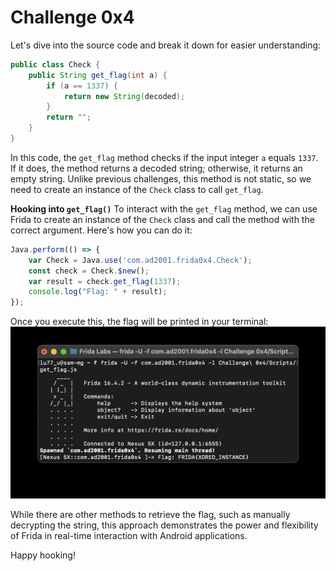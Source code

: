 # Challenge 0x4

Let's dive into the source code and break it down for easier understanding:
```java
public class Check {
    public String get_flag(int a) {
        if (a == 1337) {
            return new String(decoded);
        }
        return "";
    }
}
```
In this code, the `get_flag` method checks if the input integer `a` equals `1337`. If it does, the method returns a decoded string; otherwise, it returns an empty string. Unlike previous challenges, this method is not static, so we need to create an instance of the `Check` class to call `get_flag`.

**Hooking into `get_flag()`**
To interact with the `get_flag` method, we can use Frida to create an instance of the `Check` class and call the method with the correct argument. Here's how you can do it:
```js
Java.perform(() => {
    var Check = Java.use('com.ad2001.frida0x4.Check');
    const check = Check.$new();
    var result = check.get_flag(1337);
    console.log("Flag: " + result);
});
```

Once you execute this, the flag will be printed in your terminal:
![](ScreenShots/Result.jpg)

While there are other methods to retrieve the flag, such as manually decrypting the string, this approach demonstrates the power and flexibility of Frida in real-time interaction with Android applications.

Happy hooking!